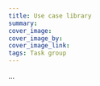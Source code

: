 ```yaml
---
title: Use case library
summary: 
cover_image: 
cover_image_by: 
cover_image_link: 
tags: Task group
---
```


...
